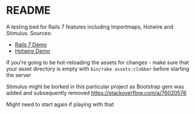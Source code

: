 # README

A testing bed for Rails 7 features including Importmaps, Hotwire and Stimulus.  Sources:

* [Rails 7 Demo](https://www.youtube.com/watch?v=mpWFrUwAN88&t=57s)
* [Hotwire Demo](https://www.youtube.com/watch?v=eKY-QES1XQQ)

If you're going to be hot-reloading the assets for changes - make sure that your asset
directory is empty with `bin/rake assets:clobber` before starting the server

Stimulus might be borked in this particular project as Bootstrap gem was added and subsequently removed
https://stackoverflow.com/a/76020576

Might need to start again if playing with that